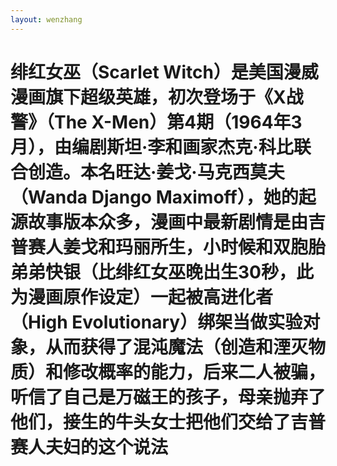 ```yaml
---
layout: wenzhang
---
```

# 绯红女巫（Scarlet Witch）是美国漫威漫画旗下超级英雄，初次登场于《X战警》（The X-Men）第4期（1964年3月），由编剧斯坦·李和画家杰克·科比联合创造。本名旺达·姜戈·马克西莫夫（Wanda Django Maximoff），她的起源故事版本众多，漫画中最新剧情是由吉普赛人姜戈和玛丽所生，小时候和双胞胎弟弟快银（比绯红女巫晚出生30秒，此为漫画原作设定）一起被高进化者（High Evolutionary）绑架当做实验对象，从而获得了混沌魔法（创造和湮灭物质）和修改概率的能力，后来二人被骗，听信了自己是万磁王的孩子，母亲抛弃了他们，接生的牛头女士把他们交给了吉普赛人夫妇的这个说法